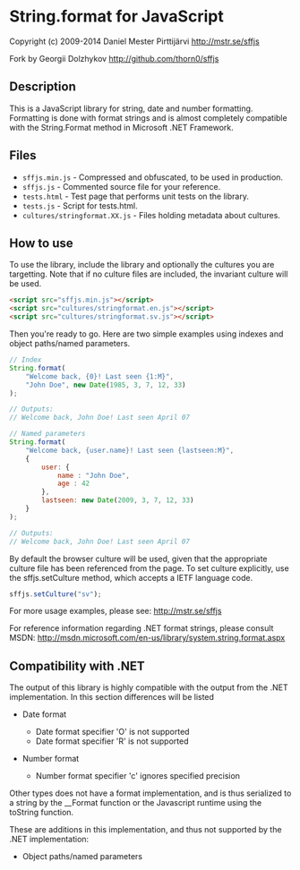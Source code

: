 ﻿String.format for JavaScript
============================

Copyright (c) 2009-2014 Daniel Mester Pirttijärvi
http://mstr.se/sffjs

Fork by Georgii Dolzhykov
http://github.com/thorn0/sffjs

## Description

This is a JavaScript library for string, date and number formatting. Formatting
is done with format strings and is almost completely compatible with the
String.Format method in Microsoft .NET Framework.

## Files

* `sffjs.min.js`                - Compressed and obfuscated, to be used in production.
* `sffjs.js`                    - Commented source file for your reference.
* `tests.html`                  - Test page that performs unit tests on the library.
* `tests.js`                    - Script for tests.html.
* `cultures/stringformat.XX.js` - Files holding metadata about cultures.

## How to use

To use the library, include the library and optionally the cultures you
are targetting. Note that if no culture files are included, the invariant
culture will be used.

```html
<script src="sffjs.min.js"></script>
<script src="cultures/stringformat.en.js"></script>
<script src="cultures/stringformat.sv.js"></script>
```

Then you're ready to go. Here are two simple examples using indexes and object
paths/named parameters.

```js
// Index
String.format(
    "Welcome back, {0}! Last seen {1:M}",
    "John Doe", new Date(1985, 3, 7, 12, 33)
);

// Outputs:
// Welcome back, John Doe! Last seen April 07

// Named parameters
String.format(
    "Welcome back, {user.name}! Last seen {lastseen:M}",
    {
        user: {
            name : "John Doe",
            age : 42
        },
        lastseen: new Date(2009, 3, 7, 12, 33)
    }
);

// Outputs:
// Welcome back, John Doe! Last seen April 07
```

By default the browser culture will be used, given that the appropriate culture
file has been referenced from the page. To set culture explicitly, use the
sffjs.setCulture method, which accepts a IETF language code.

```js
sffjs.setCulture("sv");
```

For more usage examples, please see:
http://mstr.se/sffjs

For reference information regarding .NET format strings, please consult MSDN:
http://msdn.microsoft.com/en-us/library/system.string.format.aspx

## Compatibility with .NET

The output of this library is highly compatible with the output from the .NET
implementation. In this section differences will be listed

* Date format
    * Date format specifier 'O' is not supported
    * Date format specifier 'R' is not supported

* Number format
    * Number format specifier 'c' ignores specified precision

Other types does not have a format implementation, and is thus serialized to a
string by the __Format function or the Javascript runtime using the toString function.

These are additions in this implementation, and thus not supported by the .NET implementation:
* Object paths/named parameters
